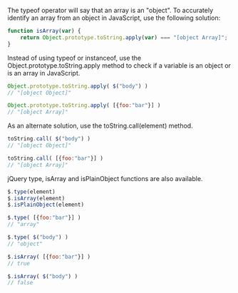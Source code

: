 The typeof operator will say that an array is an "object". To accurately identify an array from an object in JavaScript, use the following solution:
```javascript
function isArray(var) {
    return Object.prototype.toString.apply(var) === "[object Array]";
}
```

Instead of using typeof or instanceof, use the Object.prototype.toString.apply method to check if a variable is an object or is an array in JavaScript.
```javascript
Object.prototype.toString.apply( $("body") )
// "[object Object]"

Object.prototype.toString.apply( [{foo:"bar"}] )
// "[object Array]"
```

As an alternate solution, use the toString.call(element) method.
```javascript
toString.call( $("body") )
// "[object Object]"

toString.call( [{foo:"bar"}] )
// "[object Array]"
```

jQuery type, isArray and isPlainObject functions are also available.
```javascript
$.type(element)
$.isArray(element)
$.isPlainObject(element)
```
```javascript
$.type( [{foo:"bar"}] )
// "array"

$.type( $("body") )
// "object"
```
```javascript
$.isArray( [{foo:"bar"}] )
// true

$.isArray( $("body") )
// false
```
